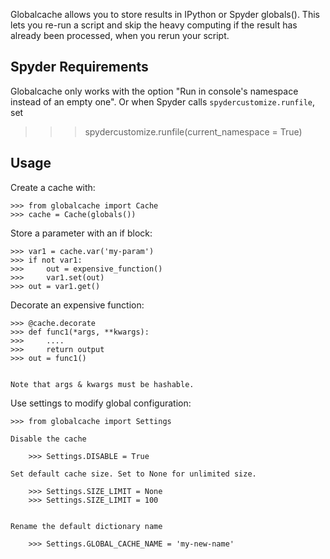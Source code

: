 Globalcache allows you to store results in IPython or Spyder globals().
This lets you re-run a script and skip the heavy computing if the result 
has already been processed, when you rerun your script. 


Spyder Requirements
--------------------
Globalcache only works with the option "Run in console's namespace instead of 
an empty one". Or when Spyder calls `spydercustomize.runfile`, set 

>>> spydercustomize.runfile(current_namespace = True)

Usage
-----

Create a cache with:
    
    >>> from globalcache import Cache
    >>> cache = Cache(globals())
    

Store a parameter with an if block:
    
    >>> var1 = cache.var('my-param')
    >>> if not var1:
    >>>     out = expensive_function()
    >>>     var1.set(out)
    >>> out = var1.get()
    
Decorate an expensive function:

    >>> @cache.decorate
    >>> def func1(*args, **kwargs):
    >>>     ....
    >>>     return output
    >>> out = func1()
    
    
    Note that args & kwargs must be hashable. 


Use settings to modify global configuration:
    
    >>> from globalcache import Settings
    
    Disable the cache
    
        >>> Settings.DISABLE = True
    
    Set default cache size. Set to None for unlimited size.
    
        >>> Settings.SIZE_LIMIT = None
        >>> Settings.SIZE_LIMIT = 100
        
        
    Rename the default dictionary name
        
        >>> Settings.GLOBAL_CACHE_NAME = 'my-new-name'